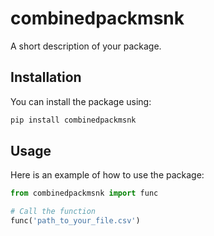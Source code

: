 
# combinedpackmsnk

A short description of your package.

## Installation

You can install the package using:

```sh
pip install combinedpackmsnk
```

## Usage

Here is an example of how to use the package:

```python
from combinedpackmsnk import func

# Call the function
func('path_to_your_file.csv')
```
